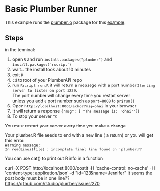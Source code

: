 # Basic Plumber Runner

This example runs the [plumber.io](https://www.rplumber.io/) package for this [example]( https://www.rplumber.io/docs/quickstart.html#quickstart).

## Steps
in the terminal:
1. open `R` and run `install.packages("plumber")` and `install.packages("rscript")`
2. wait... the install took about 10 minutes
3. exit `R`
4. `cd` to root of your PlumberAPI repo 
5. run `Rscript run.R` it will return a message with a port number
`Starting server to listen on port 3229`.  
The port number will change every time you restart server   
unless you add a port number such as `port=8008` to `pr$run()`
6. Open `http://localhost:8008/echo??msg=ohai` in your browser
7. It will return a response `{"msg": [ "The message is: 'ohai'"]}`
8. To stop your server `^C`

You must restart your server every time you make a change.

Your plumber.R file needs to end with a new line ( a return) or you will get this error:  
`Warning message:  `  
`In readLines(file) : incomplete final line found on 'plumber.R'`

You can use cat() to print out R info in a function

curl -X POST http://localhost:8000/postit  -H 'cache-control: no-cache' -H 'content-type: application/json' -d "id=123&name=Jennifer"
It seems the post body must be in one line??
https://github.com/rstudio/plumber/issues/270